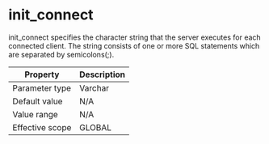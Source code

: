 init_connect 
=================================

init_connect specifies the character string that the server executes for each connected client. The string consists of one or more SQL statements which are separated by semicolons(;). 


|  **Property**   | **Description** |
|-----------------|-----------------|
| Parameter type  | Varchar         |
| Default value   | N/A             |
| Value range     | N/A             |
| Effective scope | GLOBAL          |


